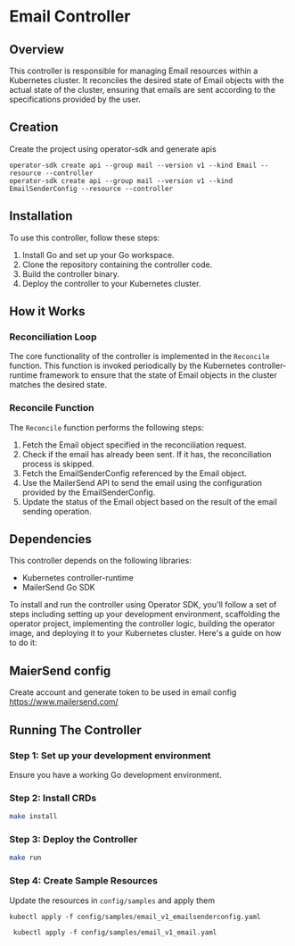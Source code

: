 
# Email Controller

## Overview

This controller is responsible for managing Email resources within a Kubernetes cluster. It reconciles the desired state of Email objects with the actual state of the cluster, ensuring that emails are sent according to the specifications provided by the user.

## Creation

Create the project using operator-sdk and generate apis

```
operator-sdk create api --group mail --version v1 --kind Email --resource --controller
operator-sdk create api --group mail --version v1 --kind EmailSenderConfig --resource --controller
```


## Installation

To use this controller, follow these steps:

1. Install Go and set up your Go workspace.
2. Clone the repository containing the controller code.
3. Build the controller binary.
4. Deploy the controller to your Kubernetes cluster.

## How it Works

### Reconciliation Loop

The core functionality of the controller is implemented in the `Reconcile` function. This function is invoked periodically by the Kubernetes controller-runtime framework to ensure that the state of Email objects in the cluster matches the desired state.

### Reconcile Function

The `Reconcile` function performs the following steps:

1. Fetch the Email object specified in the reconciliation request.
2. Check if the email has already been sent. If it has, the reconciliation process is skipped.
3. Fetch the EmailSenderConfig referenced by the Email object.
4. Use the MailerSend API to send the email using the configuration provided by the EmailSenderConfig.
5. Update the status of the Email object based on the result of the email sending operation.


## Dependencies

This controller depends on the following libraries:

- Kubernetes controller-runtime
- MailerSend Go SDK

To install and run the controller using Operator SDK, you'll follow a set of steps including setting up your development environment, scaffolding the operator project, implementing the controller logic, building the operator image, and deploying it to your Kubernetes cluster. Here's a guide on how to do it:

## MaierSend config
Create account and generate token to be used in email config https://www.mailersend.com/

## Running The Controller

### Step 1: Set up your development environment

Ensure you have a working Go development environment. 

### Step 2: Install CRDs


```bash
make install
```

### Step 3: Deploy the Controller


```bash
make run
```

### Step 4: Create Sample Resources
Update the resources in `config/samples` and apply them

```
kubectl apply -f config/samples/email_v1_emailsenderconfig.yaml
```

```
 kubectl apply -f config/samples/email_v1_email.yaml
```
